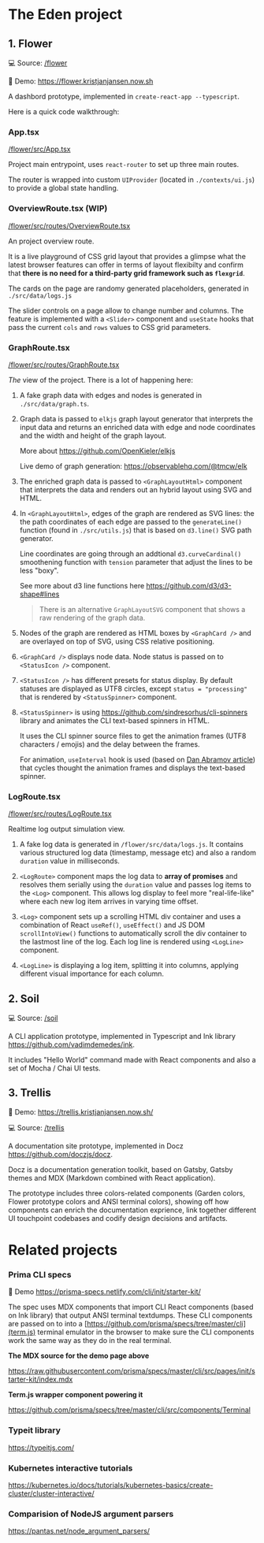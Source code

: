 # The Eden project

## 1. Flower

💻 Source: [/flower](/flower)

🚀 Demo: https://flower.kristjanjansen.now.sh

A dashbord prototype, implemented in `create-react-app --typescript`.

Here is a quick code walkthrough:

### App.tsx

[/flower/src/App.tsx](/flower/src/App.tsx)

Project main entrypoint, uses `react-router` to set up three main routes.

The router is wrapped into custom `UIProvider` (located in `./contexts/ui.js`) to provide a global state handling.

### OverviewRoute.tsx (WIP)

[/flower/src/routes/OverviewRoute.tsx](/flower/src/routes/OverviewRoute.tsx)

An project overview route.

It is a live playground of CSS grid layout that provides a glimpse what the latest browser features can offer in terms of layout flexibilty and confirm that **there is no need for a third-party grid framework such as `flexgrid`**.

The cards on the page are randomy generated placeholders, generated in `./src/data/logs.js`

The slider controls on a page allow to change number and columns. The feature is implemented with a `<Slider>` component and `useState` hooks that pass the current `cols` and `rows` values to CSS grid parameters.

### GraphRoute.tsx

[/flower/src/routes/GraphRoute.tsx](/flower/src/routes/GraphRoute.tsx)

_The_ view of the project. There is a lot of happening here:

1.  A fake graph data with edges and nodes is generated in `./src/data/graph.ts`.

2.  Graph data is passed to `elkjs` graph layout generator that interprets the input data and returns an enriched data with edge and node coordinates and the width and height of the graph layout.

    More about https://github.com/OpenKieler/elkjs

    Live demo of graph generation: https://observablehq.com/@tmcw/elk

3.  The enriched graph data is passed to `<GraphLayoutHtml>` component that interprets the data and renders out an hybrid layout using SVG and HTML.

4.  In `<GraphLayoutHtml>`, edges of the graph are rendered as SVG lines: the the path coordinates of each edge are passed to the `generateLine()` function (found in `./src/utils.js`) that is based on `d3.line()` SVG path generator.

    Line coordinates are going through an addtional `d3.curveCardinal()` smoothening function with `tension` parameter that adjust the lines to be less "boxy".

    See more about d3 line functions here https://github.com/d3/d3-shape#lines

    > There is an alternative `GraphLayoutSVG` component that shows a raw rendering of the graph data.

5.  Nodes of the graph are rendered as HTML boxes by `<GraphCard />` and are overlayed on top of SVG, using CSS relative positioning.

6.  `<GraphCard />` displays node data. Node status is passed on to `<StatusIcon />` component.

7.  `<StatusIcon />` has different presets for status display. By default statuses are displayed as UTF8 circles, except `status = "processing"` that is rendered by `<StatusSpinner>` component.

8.  `<StatusSpinner>` is using https://github.com/sindresorhus/cli-spinners library and animates the CLI text-based spinners in HTML.

    It uses the CLI spinner source files to get the animation frames (UTF8 characters / emojis) and the delay between the frames.

    For animation, `useInterval` hook is used (based on [Dan Abramov article](https://overreacted.io/making-setinterval-declarative-with-react-hooks/)) that cycles thought the animation frames and displays the text-based spinner.

### LogRoute.tsx

[/flower/src/routes/LogRoute.tsx](/flower/src/routes/LogRoute.tsx)

Realtime log output simulation view.

1. A fake log data is generated in `/flower/src/data/logs.js`. It contains various structured log data (timestamp, message etc) and also a random `duration` value in milliseconds.

2. `<LogRoute>` component maps the log data to **array of promises** and resolves them serially using the `duration` value and passes log items to the `<Log>` component. This allows log display to feel more "real-life-like" where each new log item arrives in varying time offset.

3. `<Log>` component sets up a scrolling HTML div container and uses a combination of React `useRef()`, `useEffect()` and JS DOM `scrollIntoView()` functions to automatically scroll the div container to the lastmost line of the log. Each log line is rendered using `<LogLine>` component.

4. `<LogLine>` is displaying a log item, splitting it into columns, applying different visual importance for each column.

## 2. Soil

💻 Source: [/soil](/soil)

A CLI application prototype, implemented in Typescript and Ink library https://github.com/vadimdemedes/ink.

It includes "Hello World" command made with React components and also a set of Mocha / Chai UI tests.

## 3. Trellis

🚀 Demo: https://trellis.kristjanjansen.now.sh/

💻 Source: [/trellis](/trellis)

A documentation site prototype, implemented in Docz https://github.com/doczjs/docz.

Docz is a documentation generation toolkit, based on Gatsby, Gatsby themes and MDX (Markdown combined with React application).

The prototype includes three colors-related components (Garden colors, Flower prototype colors and ANSI terminal colors), showing off how components can enrich the documentation exprience, link together different UI touchpoint codebases and codify design decisions and artifacts.

# Related projects

### Prima CLI specs

🚀 Demo https://prisma-specs.netlify.com/cli/init/starter-kit/

The spec uses MDX components that import CLI React components (based on Ink library) that output ANSI terminal textdumps. These CLI components are passed on to into a
[https://github.com/prisma/specs/tree/master/cli](term.js) terminal emulator in the browser to make sure the CLI components work the same way as they do in the real terminal.

**The MDX source for the demo page above**

https://raw.githubusercontent.com/prisma/specs/master/cli/src/pages/init/starter-kit/index.mdx

**Term.js wrapper component powering it**

https://github.com/prisma/specs/tree/master/cli/src/components/Terminal

### Typeit library

https://typeitjs.com/

### Kubernetes interactive tutorials

https://kubernetes.io/docs/tutorials/kubernetes-basics/create-cluster/cluster-interactive/

### Comparision of NodeJS argument parsers

https://pantas.net/node_argument_parsers/
